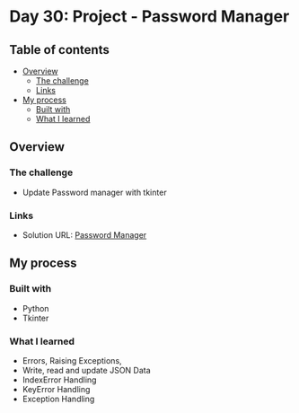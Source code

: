 # Day 30: Project - Password Manager

## Table of contents

- [Overview](#overview)
  - [The challenge](#the-challenge)
  - [Links](#links)
- [My process](#my-process)
  - [Built with](#built-with)
  - [What I learned](#what-i-learned)

## Overview

### The challenge

- Update Password manager with tkinter 

### Links

- Solution URL: [Password Manager](https://github.com/Mikerniker/100_Days_of_Python/tree/main/Day30)

## My process

### Built with

- Python
- Tkinter

### What I learned
- Errors, Raising Exceptions, 
- Write, read and update JSON Data
- IndexError Handling
- KeyError Handling
- Exception Handling

